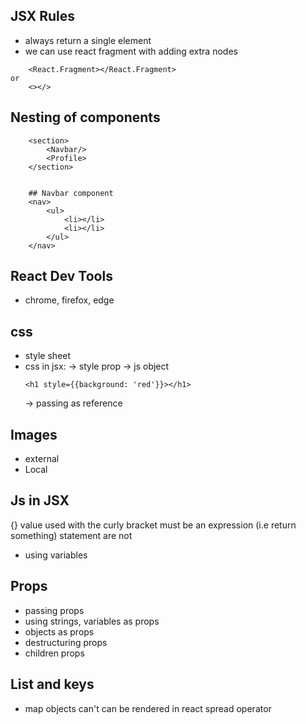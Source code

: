 ## JSX Rules
- always return a single element
- we can use react fragment with adding extra nodes

```
    <React.Fragment></React.Fragment>
or
    <></>
```

## Nesting of components
```
    <section>
        <Navbar/>
        <Profile>
    </section>


    ## Navbar component
    <nav>
        <ul>
            <li></li>
            <li></li>
        </ul>
    </nav>
```

## React Dev Tools
- chrome, firefox, edge

## css
- style sheet
- css in jsx:
  -> style prop
  -> js object
  ```
  <h1 style={{background: 'red'}}></h1>
  ```
  -> passing as reference

## Images
- external
- Local

## Js in JSX
{}
value used with the curly bracket must be an expression (i.e return something) 
statement are not 
- using variables

## Props
- passing props
- using strings, variables as props
- objects as props
- destructuring props
- children props

## List and keys
- map
  objects can't can be rendered in react
  spread operator